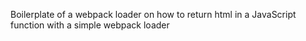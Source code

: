 Boilerplate of a webpack loader on how to return html in a JavaScript function with a simple webpack loader 